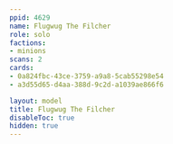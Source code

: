 ```yaml
---
ppid: 4629
name: Flugwug The Filcher
role: solo
factions:
- minions
scans: 2
cards:
- 0a824fbc-43ce-3759-a9a8-5cab55298e54
- a3d55d65-d4aa-388d-9c2d-a1039ae866f6

layout: model
title: Flugwug The Filcher
disableToc: true
hidden: true
---
```

